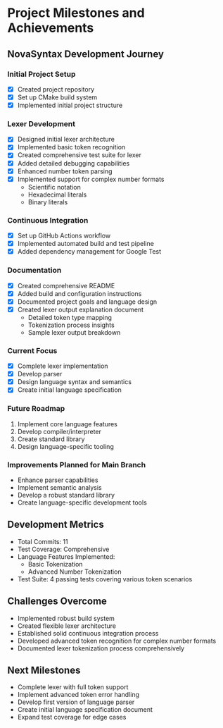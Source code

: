 # Project Milestones and Achievements

## NovaSyntax Development Journey

### Initial Project Setup
- [x] Created project repository
- [x] Set up CMake build system
- [x] Implemented initial project structure

### Lexer Development
- [x] Designed initial lexer architecture
- [x] Implemented basic token recognition
- [x] Created comprehensive test suite for lexer
- [x] Added detailed debugging capabilities
- [x] Enhanced number token parsing
- [x] Implemented support for complex number formats
  * Scientific notation
  * Hexadecimal literals
  * Binary literals

### Continuous Integration
- [x] Set up GitHub Actions workflow
- [x] Implemented automated build and test pipeline
- [x] Added dependency management for Google Test

### Documentation
- [x] Created comprehensive README
- [x] Added build and configuration instructions
- [x] Documented project goals and language design
- [x] Created lexer output explanation document
  * Detailed token type mapping
  * Tokenization process insights
  * Sample lexer output breakdown

### Current Focus
- [x] Complete lexer implementation
- [x] Develop parser
- [x] Design language syntax and semantics
- [x] Create initial language specification

### Future Roadmap
1. Implement core language features
2. Develop compiler/interpreter
3. Create standard library
4. Design language-specific tooling

### Improvements Planned for Main Branch
- Enhance parser capabilities
- Implement semantic analysis
- Develop a robust standard library
- Create language-specific development tools

## Development Metrics
- Total Commits: 11
- Test Coverage: Comprehensive
- Language Features Implemented: 
  * Basic Tokenization
  * Advanced Number Tokenization
- Test Suite: 4 passing tests covering various token scenarios

## Challenges Overcome
- Implemented robust build system
- Created flexible lexer architecture
- Established solid continuous integration process
- Developed advanced token recognition for complex number formats
- Documented lexer tokenization process comprehensively

## Next Milestones
- Complete lexer with full token support
- Implement advanced token error handling
- Develop first version of language parser
- Create initial language specification document
- Expand test coverage for edge cases

